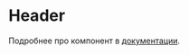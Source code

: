 # Header

Подробнее про компонент в <a href="https://lego.yandex-team.ru/lego-components/components/Header/usage" target="_blank">документации</a>.
